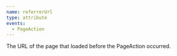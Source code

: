 ```yaml
---
name: referrerUrl
type: attribute
events:
  - PageAction
---
```


The URL of the page that loaded before the PageAction occurred.